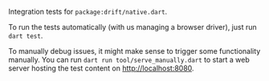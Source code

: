 Integration tests for `package:drift/native.dart`.

To run the tests automatically (with us managing a browser driver), just run `dart test`.

To manually debug issues, it might make sense to trigger some functionality manually.
You can run `dart run tool/serve_manually.dart` to start a web server hosting the test
content on <http://localhost:8080>.
